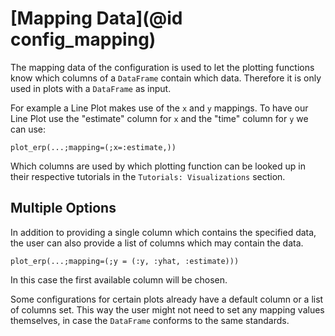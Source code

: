 # [Mapping Data](@id config_mapping)

The mapping data of the configuration is used to let the plotting functions know which columns of a `DataFrame` contain which data. 
Therefore it is only used in plots with a `DataFrame` as input.

For example a Line Plot makes use of the `x` and `y` mappings.
To have our Line Plot use the "estimate" column for `x` and the "time" column for `y` we can use:
```
plot_erp(...;mapping=(;x=:estimate,))

```
Which columns are used by which plotting function can be looked up in their respective tutorials in the `Tutorials: Visualizations` section.

## Multiple Options
In addition to providing a single column which contains the specified data, the user can also provide a list of columns which may contain the data.
```
plot_erp(...;mapping=(;y = (:y, :yhat, :estimate)))
```
In this case the first available column will be chosen.

Some configurations for certain plots already have a default column or a list of columns set. 
This way the user might not need to set any mapping values themselves, in case the `DataFrame` conforms to the same standards.